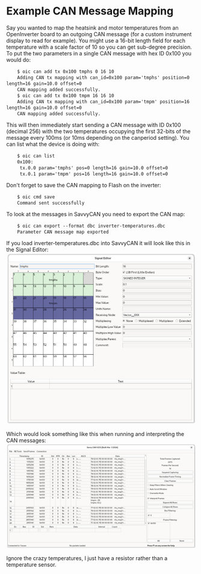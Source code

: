 # Example CAN Message Mapping

Say you wanted to map the heatsink and motor temperatures from an OpenInverter board to an outgoing CAN message (for a custom instrument display to read for example). You might use a 16-bit length field for each temperature with a scale factor of 10 so you can get sub-degree precision. To put the two parameters in a single CAN message with hex ID 0x100 you would do:

```text
    $ oic can add tx 0x100 tmphs 0 16 10
    Adding CAN tx mapping with can_id=0x100 param='tmphs' position=0 length=16 gain=10.0 offset=0
    CAN mapping added successfully.
    $ oic can add tx 0x100 tmpm 16 16 10
    Adding CAN tx mapping with can_id=0x100 param='tmpm' position=16 length=16 gain=10.0 offset=0
    CAN mapping added successfully.
```

This will then immediately start sending a CAN message with ID 0x100 (decimal 256) with the two temperatures occupying the first 32-bits of the message every 100ms (or 10ms depending on the canperiod setting). You can list what the device is doing with:

```text
    $ oic can list
    0x100:
     tx.0.0 param='tmphs' pos=0 length=16 gain=10.0 offset=0
     tx.0.1 param='tmpm' pos=16 length=16 gain=10.0 offset=0
```

Don't forget to save the CAN mapping to Flash on the inverter:

```text
    $ oic cmd save
    Command sent successfully
```

To look at the messages in SavvyCAN you need to export the CAN map:

```text
    $ oic can export --format dbc inverter-temperatures.dbc
    Parameter CAN message map exported
```

If you load inverter-temperatures.dbc into SavvyCAN it will look like this in the Signal Editor:
![Screenshot of SavvyCAN Signal Editor showing the format of the CAN message mapping](savvycan-signal-editor-inverter-temperatures.png)

Which would look something like this when running and interpreting the CAN messages:
![Screenshot of SavvyCAN showing a CAN frame interpreted with the temperature parameters displayed](savvycan-inverter-temperatures-interpreted.png)

Ignore the crazy temperatures, I just have a resistor rather than a temperature sensor.
